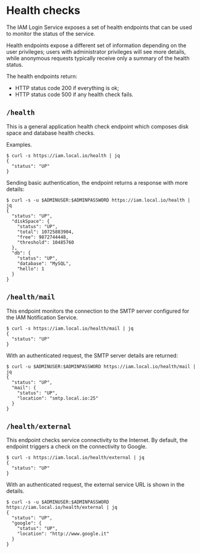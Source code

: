 # Health checks

The IAM Login Service exposes a set of health endpoints that can be used to
monitor the status of the service.

Health endpoints expose a different set of information depending on the user
privileges; users with administrator privileges will see more details, while
anonymous requests typically receive only a summary of the health status.

The health endpoints return:
- HTTP status code 200 if everything is ok;
- HTTP status code 500 if any health check fails.

## `/health`

This is a general application health check endpoint which composes disk space
and database health checks.

Examples.

```console
$ curl -s https://iam.local.io/health | jq
{
  "status": "UP"
}
```

Sending basic authentication, the endpoint returns a response with more details:

```console
$ curl -s -u $ADMINUSER:$ADMINPASSWORD https://iam.local.io/health | jq
{
  "status": "UP",
  "diskSpace": {
    "status": "UP",
    "total": 10725883904,
    "free": 9872744448,
    "threshold": 10485760
  },
  "db": {
    "status": "UP",
    "database": "MySQL",
    "hello": 1
  }
}
```

## `/health/mail`

This endpoint monitors the connection to the SMTP server configured for the
IAM Notification Service.

```console
$ curl -s https://iam.local.io/health/mail | jq
{
  "status": "UP"
}
```

With an authenticated request, the SMTP server details are returned:
```console
$ curl -u $ADMINUSER:$ADMINPASSWORD https://iam.local.io/health/mail | jq
{
  "status": "UP",
  "mail": {
    "status": "UP",
    "location": "smtp.local.io:25"
  }
}
```

## `/health/external`

This endpoint checks service connectivity to the Internet. By default, the
endpoint triggers a check on the connectivity to Google.

```console
$ curl -s https://iam.local.io/health/external | jq
{
  "status": "UP"
}
```

With an authenticated request, the external service URL is shown in the details.
```console
$ curl -s -u $ADMINUSER:$ADMINPASSWORD https://iam.local.io/health/external | jq
{
  "status": "UP",
  "google": {
    "status": "UP",
    "location": "http://www.google.it"
  }
}
```
